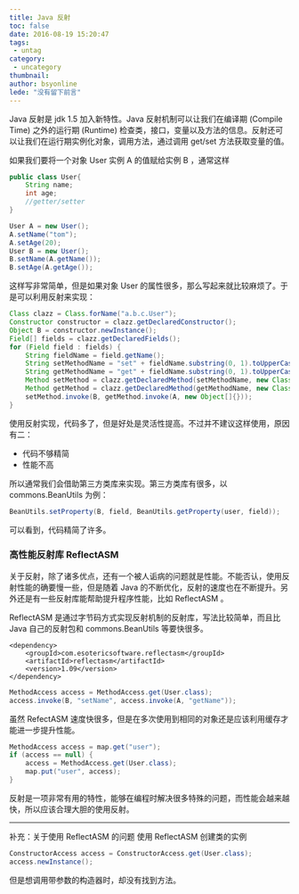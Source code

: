 ```yaml
---
title: Java 反射
toc: false
date: 2016-08-19 15:20:47
tags:
 - untag
category: 
 - uncategory
thumbnail: 
author: bsyonline
lede: "没有留下前言"
---
```


Java 反射是 jdk 1.5 加入新特性。Java 反射机制可以让我们在编译期 (Compile Time) 之外的运行期 (Runtime) 检查类，接口，变量以及方法的信息。反射还可以让我们在运行期实例化对象，调用方法，通过调用 get/set 方法获取变量的值。

如果我们要将一个对象 User 实例 A 的值赋给实例 B ，通常这样
```java
public class User{
    String name;
    int age;
    //getter/setter
}

User A = new User();
A.setName("tom");
A.setAge(20);
User B = new User();
B.setName(A.getName());
B.setAge(A.getAge());

```
这样写非常简单，但是如果对象 User 的属性很多，那么写起来就比较麻烦了。于是可以利用反射来实现：

```java
Class clazz = Class.forName("a.b.c.User");
Constructor constructor = clazz.getDeclaredConstructor();
Object B = constructor.newInstance();
Field[] fields = clazz.getDeclaredFields();
for (Field field : fields) {
    String fieldName = field.getName();
    String setMethodName = "set" + fieldName.substring(0, 1).toUpperCase() + fieldName.substring(1);
    String getMethodName = "get" + fieldName.substring(0, 1).toUpperCase() + fieldName.substring(1);
    Method setMethod = clazz.getDeclaredMethod(setMethodName, new Class[]{field.getType()});
    Method getMethod = clazz.getDeclaredMethod(getMethodName, new Class[]{});
    setMethod.invoke(B, getMethod.invoke(A, new Object[]{}));
}
```
使用反射实现，代码多了，但是好处是灵活性提高。不过并不建议这样使用，原因有二：

* 代码不够精简
* 性能不高

所以通常我们会借助第三方类库来实现。第三方类库有很多，以 commons.BeanUtils 为例：

```java
BeanUtils.setProperty(B, field, BeanUtils.getProperty(user, field));
```
可以看到，代码精简了许多。

### 高性能反射库 ReflectASM

关于反射，除了诸多优点，还有一个被人诟病的问题就是性能。不能否认，使用反射性能的确要慢一些，但是随着 Java 的不断优化，反射的速度也在不断提升。另外还是有一些反射库能帮助提升程序性能，比如 ReflectASM 。

ReflectASM 是通过字节码方式实现反射机制的反射库，写法比较简单，而且比 Java 自己的反射包和 commons.BeanUtils 等要快很多。

```
<dependency>
    <groupId>com.esotericsoftware.reflectasm</groupId>
    <artifactId>reflectasm</artifactId>
    <version>1.09</version>
</dependency>
```

```java
MethodAccess access = MethodAccess.get(User.class);
access.invoke(B, "setName", access.invoke(A, "getName"));
```

虽然 RefectASM 速度快很多，但是在多次使用到相同的对象还是应该利用缓存才能进一步提升性能。

```java
MethodAccess access = map.get("user");
if (access == null) {
    access = MethodAccess.get(User.class);
    map.put("user", access);
}
```
反射是一项非常有用的特性，能够在编程时解决很多特殊的问题，而性能会越来越快，所以应该合理大胆的使用反射。

---
补充：关于使用 ReflectASM 的问题
使用 ReflectASM 创建类的实例
```java
ConstructorAccess access = ConstructorAccess.get(User.class);
access.newInstance();
```
但是想调用带参数的构造器时，却没有找到方法。
